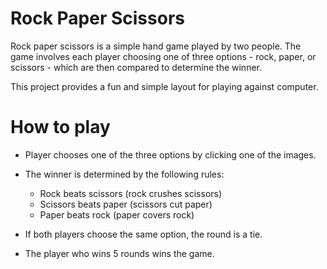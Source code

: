 
# Rock Paper Scissors



Rock paper scissors is a simple hand game played by two people. The game involves each player choosing one of three options - rock, paper, or scissors - which are then compared to determine the winner.

This project provides a fun and simple layout for playing against computer.

# How to play
- Player chooses one of the three options by clicking one of the images.
- The winner is determined by the following rules:
    - Rock beats scissors (rock crushes scissors)
    - Scissors beats paper (scissors cut paper)
    - Paper beats rock (paper covers rock)
    
- If both players choose the same option, the round is a tie.
- The player who wins 5 rounds wins the game.
